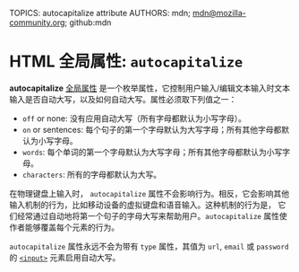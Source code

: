 TOPICS: autocapitalize attribute
AUTHORS: mdn; mdn@mozilla-community.org; github:mdn

# HTML 全局属性: `autocapitalize`

**autocapitalize** [全局属性](/zh-hans/webfrontend/HTML_Global_Attributes) 是一个枚举属性，它控制用户输入/编辑文本输入时文本输入是否自动大写，以及如何自动大写。属性必须取下列值之一：

- `off` or none: 没有应用自动大写（所有字母都默认为小写字母）。
- `on` or sentences: 每个句子的第一个字母默认为大写字母；所有其他字母都默认为小写字母。
- `words`: 每个单词的第一个字母默认为大写字母；所有其他字母都默认为小写字母。
- `characters`: 所有的字母都默认为大写。

在物理键盘上输入时， `autocapitalize` 属性不会影响行为。相反，它会影响其他输入机制的行为，比如移动设备的虚拟键盘和语音输入。这种机制的行为是，
它们经常通过自动地将第一个句子的字母大写来帮助用户。`autocapitalize` 属性使作者能够覆盖每个元素的行为。

`autocapitalize` 属性永远不会为带有 `type`  属性，其值为  `url`, `email` 或 `password`的 [`<input>`](/zh-hans/webfrontend/<input>)
元素启用自动大写。
